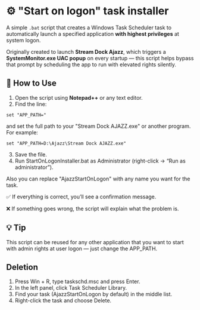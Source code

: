 # ⚙️ "Start on logon" task installer

A simple `.bat` script that creates a Windows Task Scheduler task to automatically launch a specified application **with highest privileges** at system logon.

Originally created to launch **Stream Dock Ajazz**, which triggers a **SystemMonitor.exe UAC popup** on every startup — this script helps bypass that prompt by scheduling the app to run with elevated rights silently.


## 📌 How to Use

1. Open the script using **Notepad++** or any text editor.
2. Find the line:

```
set "APP_PATH="
```
and set the full path to your "Stream Dock AJAZZ.exe" or another program. For example:
```
set "APP_PATH=D:\Ajazz\Stream Dock AJAZZ.exe"
```
3. Save the file.
4. Run StartOnLogonInstaller.bat as Administrator (right-click → “Run as administrator”).

Also you can replace "AjazzStartOnLogon" with any name you want for the task.

✅ If everything is correct, you’ll see a confirmation message.

❌ If something goes wrong, the script will explain what the problem is.

## 💡 Tip

This script can be reused for any other application that you want to start with admin rights at user logon — just change the APP_PATH.

## Deletion

1. Press Win + R, type taskschd.msc and press Enter.
2. In the left panel, click Task Scheduler Library.
3. Find your task (AjazzStartOnLogon by default) in the middle list.
4. Right-click the task and choose Delete.
